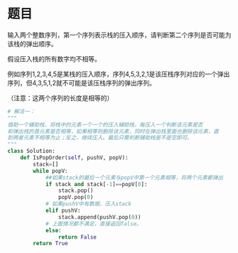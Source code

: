 
# 题目

输入两个整数序列，第一个序列表示栈的压入顺序，请判断第二个序列是否可能为该栈的弹出顺序。

假设压入栈的所有数字均不相等。

例如序列1,2,3,4,5是某栈的压入顺序，序列4,5,3,2,1是该压栈序列对应的一个弹出序列，但4,3,5,1,2就不可能是该压栈序列的弹出序列。

（注意：这两个序列的长度是相等的）


```python
# 解法一：
"""
借助一个辅助栈，将栈中的元素一个一个的压入辅助栈，每压入一个判断该元素是否
和弹出栈的首元素是否相等，如果相等则删除该元素，同时在弹出栈里面也删除该元素，直
到两者元素不相等为止；反之，继续压入。最后只需判断辅助栈是不是空即可。
""" 
class Solution:
    def IsPopOrder(self, pushV, popV):
        stack=[]
        while popV:
            ##如果stack的最后一个元素与popV中第一个元素相等，将两个元素都弹出
            if stack and stack[-1]==popV[0]:
                stack.pop()
                popV.pop(0)
            # 如果pushV中有数据，压入stack
            elif pushV:
                stack.append(pushV.pop(0))
            # 上面情况都不满足，直接返回false。
            else:
                return False
        return True
```


```python

```
